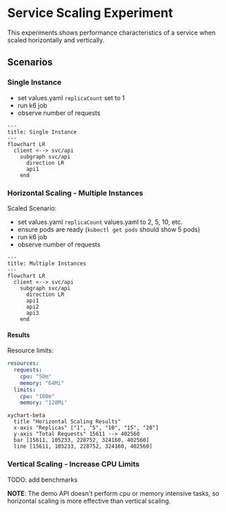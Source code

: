 # Service Scaling Experiment

This experiments shows performance characteristics of a service when scaled horizontally and vertically.

## Scenarios

### Single Instance

- set values.yaml `replicaCount` set to 1
- run k6 job
- observe number of requests

```mermaid
---
title: Single Instance
---
flowchart LR
  client <--> svc/api
    subgraph svc/api
      direction LR
      api1
    end
```

### Horizontal Scaling - Multiple Instances

Scaled Scenario:

- set values.yaml `replicaCount` values.yaml to 2, 5, 10, etc.
- ensure pods are ready (`kubectl get pods` should show 5 pods)
- run k6 job
- observe number of requests

```mermaid
---
title: Multiple Instances
---
flowchart LR
  client <--> svc/api
    subgraph svc/api
      direction LR
      api1
      api2
      api3
    end
```

#### Results

Resource limits:

```yaml
resources:
  requests:
    cpu: "50m"
    memory: "64Mi"
  limits:
    cpu: "100m"
    memory: "128Mi"
```

```mermaid
xychart-beta
  title "Horizontal Scaling Results"
  x-axis "Replicas" ["1", "5", "10", "15", "20"]
  y-axis "Total Requests" 15611 --> 402560
  bar [15611, 105233, 228752, 324160, 402560]
  line [15611, 105233, 228752, 324160, 402560]
```

### Vertical Scaling - Increase CPU Limits

TODO: add benchmarks

**NOTE**: The demo API doesn't perform cpu or memory intensive tasks, so horizontal scaling is more effective than vertical scaling.
